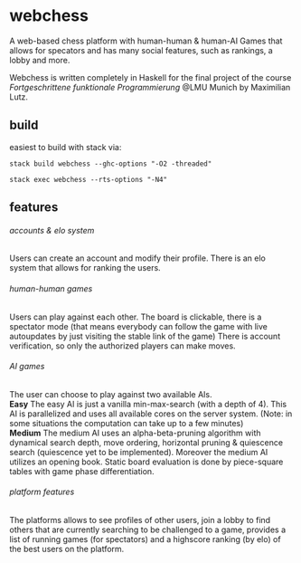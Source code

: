 # webchess
A web-based chess platform with human-human & human-AI Games that allows for specators and has many social features, such as rankings, a lobby and more.

Webchess is written completely in Haskell for the final project of the course *Fortgeschrittene funktionale Programmierung* @LMU Munich by Maximilian Lutz.

## build
easiest to build with stack via:
```
stack build webchess --ghc-options "-O2 -threaded"
```
```
stack exec webchess --rts-options "-N4"
```

## features

###### accounts & elo system
Users can create an account and modify their profile. There is an elo system that allows for ranking the users.
###### human-human games
Users can play against each other. The board is clickable, there is a spectator mode (that means everybody can follow the game with live autoupdates by just visiting the stable link of the game) There is account verification, so only the authorized players can make moves.
###### AI games
The user can choose to play against two available AIs.\
**Easy** The easy AI is just a vanilla min-max-search (with a depth of 4). This AI is parallelized and uses all available cores on the server system. (Note: in some situations the computation can take up to a few minutes)\
**Medium** The medium AI uses an alpha-beta-pruning algorithm with dynamical search depth, move ordering, horizontal pruning & quiescence search (quiescence yet to be implemented). Moreover the medium AI utilizes an opening book. Static board evaluation is done by piece-square tables with game phase differentiation.
###### platform features
The platforms allows to see profiles of other users, join a lobby to find others that are currently searching to be challenged to a game, provides a list of running games (for spectators) and a highscore ranking (by elo) of the best users on the platform.

